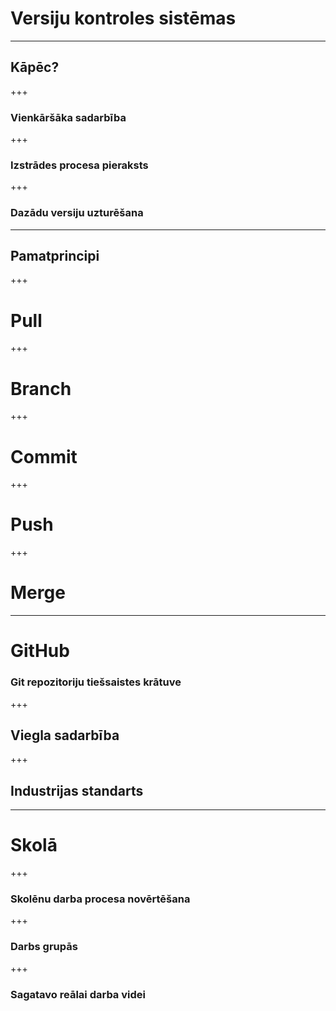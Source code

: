 # Versiju kontroles sistēmas

---

## Kāpēc?

+++

### Vienkāršāka sadarbība

+++

### Izstrādes procesa pieraksts

+++

### Dazādu versiju uzturēšana

---

## Pamatprincipi

+++

# Pull

+++

# Branch

+++

# Commit

+++

# Push

+++

# Merge

---

# GitHub

### Git repozitoriju tiešsaistes krātuve 

+++

## Viegla sadarbība

+++

## Industrijas standarts

---

# Skolā

+++

### Skolēnu darba procesa novērtēšana

+++

### Darbs grupās

+++

### Sagatavo reālai darba videi